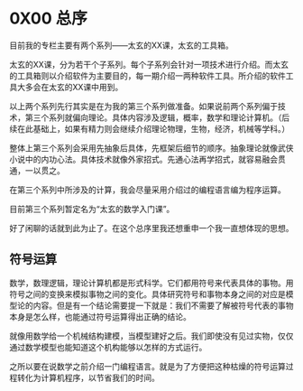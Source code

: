 # 0X00 总序

目前我的专栏主要有两个系列——太玄的XX课，太玄的工具箱。

太玄的XX课，分为若干个子系列。每个子系列会针对一项技术进行介绍。而太玄的工具箱则以介绍软件为主要目的，每一期介绍一两种软件工具。所介绍的软件工具大多会在太玄的XX课中用到。

以上两个系列先行其实是在为我的第三个系列做准备。如果说前两个系列偏于技术，第三个系列就偏向理论。具体内容涉及逻辑，概率，数学和理论计算机。（后续在此基础上，如果有精力则会继续介绍理论物理，生物，经济，机械等学科。）

整体上第三个系列会采用先抽象后具体，先框架后细节的顺序。抽象理论就像武侠小说中的内功心法。具体技术就像外家招式。先通心法再学招式，就容易融会贯通，一以贯之。

在第三个系列中所涉及的计算，我会尽量采用介绍过的编程语言编为程序运算。

目前第三个系列暂定名为“太玄的数学入门课”。

好了闲聊的话就到此为止了。在这个总序里我还想重申一个我一直想体现的思想。

## 符号运算

数学，数理逻辑，理论计算机都是形式科学。它们都用符号来代表具体的事物。用符号之间的变换来模拟事物之间的变化。具体研究符号和事物本身之间的对应是模型论的内容。但是有一个结论需要提一下就是：我们不需要了解被符号代表的事物本身是怎么样，也能通过符号运算得出正确的结论。

就像用数学给一个机械结构建模，当模型建好之后。我们即使没有见过实物，仅仅通过数学模型也能知道这个机构能够以怎样的方式运行。

之所以要在说数学之前介绍一门编程语言。就是为了方便把这种枯燥的符号运算过程转化为计算机程序，以节省我们的时间。
